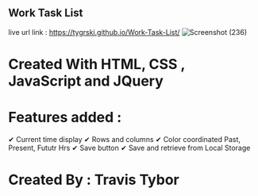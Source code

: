 ## Work Task List
live url link : https://tygrski.github.io/Work-Task-List/
![Screenshot (236)](https://user-images.githubusercontent.com/77369211/133004766-d2a6d968-d43e-4f3f-8354-76cbacfb99fb.png)

# Created With HTML, CSS , JavaScript and JQuery
# Features added :
✔ Current time display
✔ Rows and columns
✔ Color coordinated Past, Present, Fututr Hrs 
✔ Save button
✔ Save and retrieve from Local Storage
# Created By : Travis Tybor
